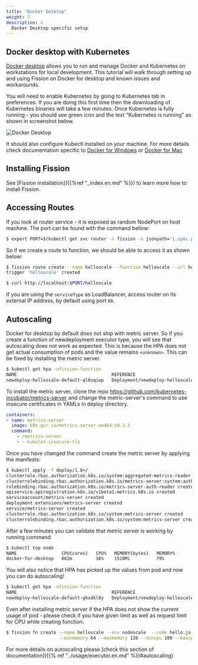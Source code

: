 ```yaml
---
title: "Docker Desktop"
weight: 7
description: >
  Docker Desktop specific setup 
---
```


## Docker desktop with Kubernetes

[Docker desktop](https://www.docker.com/products/docker-desktop) allows you to run and manage Docker and Kubernetes on workstations for local development.
This tutorial will walk through setting up and using Fission on Docker for desktop and known issues and workarounds.

You will need to enable Kubernetes by going to Kubernetes tab in preferences.
If you are doing this first time then the downloading of Kubernetes binaries will take a few minutes.
Once Kubernetes is fully running - you should see green icon and the text "Kubernetes is running" as shown in screenshot below.

![Docker Desktop](../assets/docker-desktop.png)

It should also configure Kubectl installed on your machine. For more details check documentation 
specific to [Docker for Windows](https://docs.docker.com/docker-for-windows/) or [Docker for Mac](https://docs.docker.com/docker-for-mac/)

## Installing Fission

See [Fission installation]({{%ref "_index.en.md" %}}) to learn more how to install Fission.

## Accessing Routes

If you look at router service - it is exposed as random NodePort on host machine.
The port can be found with the command bellow:

```bash
$ export PORT=$(kubectl get svc router -n fission -o jsonpath='{.spec.ports[0].nodePort}')
```

So if we create a route to function, we should be able to access it as shown below:

```bash
$ fission route create --name helloscale --function helloscale --url helloscale
trigger 'helloscale' created

$ curl http://localhost:$PORT/helloscale
```

If you are using the `serviceType` as LoadBalancer, access router on its external IP address, by default using port `80`.

## Autoscaling

Docker for desktop by default does not ship with metric server.
So if you create a function of newdeployment executor type, you will see that autoscaling does not work as expected.
This is because the HPA does not get actual consumption of pods and the value remains `<unknown>`.
This can be fixed by installing the metric server.

```bash
$ kubectl get hpa -nfission-function
NAME                                    REFERENCE                                          TARGETS         MINPODS   MAXPODS   REPLICAS   AGE
newdeploy-helloscale-default-ql0uqiwp   Deployment/newdeploy-helloscale-default-ql0uqiwp   <unknown>/50%   1         6         1          20h
```

To install the metric server, clone the repo <https://github.com/kubernetes-incubator/metrics-server> and change the metric-server's command to use insecure certificates in YAMLs in deploy directory.

``` yaml
containers:
- name: metrics-server
  image: k8s.gcr.io/metrics-server-amd64:v0.3.3
  command:
    - /metrics-server
    - --kubelet-insecure-tls
```

Once you have changed the command create the metric server by applying the manifests:

```bash
$ kubectl apply -f deploy/1.8+/
clusterrole.rbac.authorization.k8s.io/system:aggregated-metrics-reader created
clusterrolebinding.rbac.authorization.k8s.io/metrics-server:system:auth-delegator created
rolebinding.rbac.authorization.k8s.io/metrics-server-auth-reader created
apiservice.apiregistration.k8s.io/v1beta1.metrics.k8s.io created
serviceaccount/metrics-server created
deployment.extensions/metrics-server created
service/metrics-server created
clusterrole.rbac.authorization.k8s.io/system:metrics-server created
clusterrolebinding.rbac.authorization.k8s.io/system:metrics-server created
```

After a few minutes you can validate that metric server is working by running command:

```bash
$ kubectl top node
NAME                 CPU(cores)   CPU%   MEMORY(bytes)   MEMORY%
docker-for-desktop   662m         16%    1510Mi          79%
```

You will also notice that HPA has picked up the values from pod and now you can do autoscaling!

```bash
$ kubectl get hpa -nfission-function
NAME                                    REFERENCE                                          TARGETS         MINPODS   MAXPODS   REPLICAS   AGE
newdeploy-helloscale-default-gkxdkl8y   Deployment/newdeploy-helloscale-default-gkxdkl8y   20%/50%   1         6         1          48s
```

Even after installing metric server if the HPA does not show the current usage of pod - please check if you have given limit as well as request limit for CPU while creating function:

```bash
$ fission fn create --name helloscale --env nodescale  --code hello.js --executortype newdeploy \
                    --minmemory 64 --maxmemory 128 --mincpu 100 --maxcpu 500 --minscale 1 --maxscale 6  --targetcpu 50
```

For more details on autoscaling please [check this section of documentation]({{% ref "../usage/executor.en.md" %}}#autoscaling)
